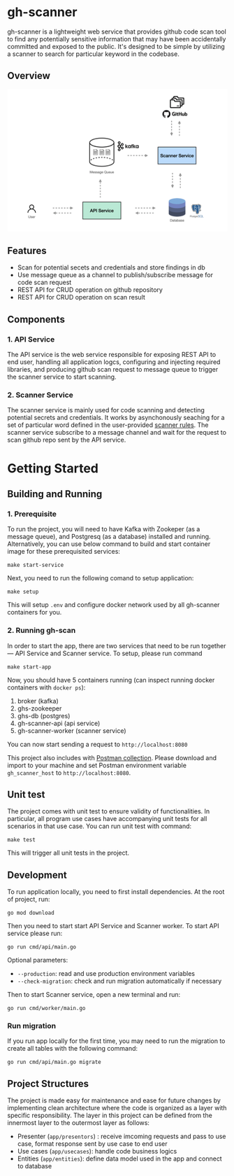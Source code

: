 # gh-scanner

gh-scanner is a lightweight web service that provides github code scan tool to find any potentially sensitive information that may have been accidentally committed and exposed to the public. It's designed to be simple by utilizing a scanner to search for particular keyword in the codebase.

## Overview
![gh-scanner](docs/images/gh-scanner-service.png)

## Features
- Scan for potential secets and credentials and store findings in db
- Use message queue as a channel to publish/subscribe message for code scan request
- REST API for CRUD operation on github repository
- REST API for CRUD operation on scan result


## Components
### 1. API Service
The API service is the web service responsible for exposing REST API to end user, handling all application logcs, configuring and injecting required libraries, and producing github scan request to message queue to trigger the scanner service to start scanning. 
### 2. Scanner Service
The scanner service is mainly used for code scanning and detecting potential secrets and credentials. It works by asynchonously seaching for a set of particular word defined in the user-provided [scanner rules](/app/worker/rules.go). The scanner service subscribe to a message channel and wait for the request to scan github repo sent by the API service.




# Getting Started

## Building and Running

### 1. Prerequisite
To run the project, you will need to have Kafka with Zookeper (as a message queue), and Postgresq (as a database) installed and running. Alternatively, you can use below command to build and start container image for these prerequisited services:
```
make start-service
```

Next, you need to run the following comand to setup application:
```
make setup
```
This will setup `.env` and configure docker network used by all gh-scanner containers for you.


### 2. Running gh-scan
In order to start the app, there are two services that need to be run together — API Service and Scanner service. To setup, please run command
```
make start-app
```

Now, you should have 5 containers running (can inspect running docker containers with `docker ps`):
1. broker (kafka)
2. ghs-zookeeper
3. ghs-db (postgres)
4. gh-scanner-api (api service)
5. gh-scanner-worker (scanner service)

 You can now start sending a request to `http://localhost:8080`

This project also includes with [Postman collection](/gh-scanner.postman_collection.json). Please download and import to your machine and set Postman environment variable `gh_scanner_host` to `http://localhost:8080`.



## Unit test
The project comes with unit test to ensure validity of functionalities. In particular, all program use cases have accompanying unit tests for all scenarios in that use case. You can run unit test with command:
```
make test
```
This will trigger all unit tests in the project.


## Development
To run application locally, you need to first install dependencies. At the root of project, run:
```
go mod download
```

Then you need to start start API Service and Scanner worker. To start API service please run:
```
go run cmd/api/main.go
```
Optional parameters:
- `--production`: read and use production environment variables 
-  `--check-migration`: check and run migration automatically if necessary

Then to start Scanner service, open a new terminal and run:
```
go run cmd/worker/main.go
```

### Run migration
If you run app locally for the first time, you may need to run the migration to create all tables with the following command:
```
go run cmd/api/main.go migrate
```

## Project Structures
The project is made easy for maintenance and ease for future changes by implementing clean architecture where the code is organized as a layer with specific responsibility. The layer in this project can be defined from the innermost layer to the outermost layer as follows:
- Presenter (`app/presentors`) : receive imcoming requests and pass to use case, format response sent by use case to end user
- Use cases (`app/usecases`): handle code business logics
- Entities (`app/entities`): define data model used in the app and connect to database

